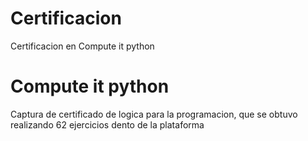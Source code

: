# Certificacion
Certificacion en Compute it python
# Compute it python
Captura de certificado de logica para la programacion, que se obtuvo realizando 62 ejercicios dento de la plataforma
